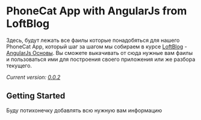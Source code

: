 PhoneCat App with AngularJs from LoftBlog
=====

Здесь, будут лежать все фаилы которые понадобяться для нашего PhoneCat App, который шаг за шагом мы собираем в курсе [LoftBlog](http://www.youtube.com/user/loftblog) - [AngularJs Основы](http://www.youtube.com/playlist?list=PLY4rE9dstrJxWEX3fCPjFpmcnoU_3GRWW).
Вы сможете выкачивать от сюда нужные вам фаилы и пользоваться ими для построения своего приложения или же разбора текущего.

*Current version: [0.0.2]()*


Getting Started
---------------
Буду потихонечку добавлять всю нужную вам информацию
